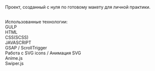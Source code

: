Проект, созданный с нуля по готовому макету для личной практики.

<br />Использованные технологии:
<br />GULP
<br />HTML
<br />CSS(SCSS)
<br />JAVASCRIPT
<br />GSAP / ScrollTrigger
<br />Работа с SVG icons / Анимация SVG
<br /> Anime.js
<br />Swiper.js
